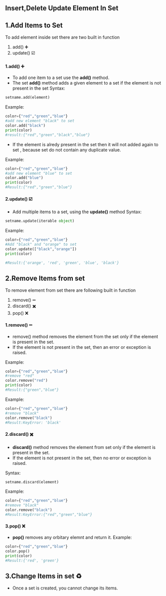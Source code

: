 ## Insert,Delete Update Element In Set



## 1.Add Items to Set
To add element inside set there are two built in function
1. add() :heavy_plus_sign:
2. update() :ballot_box_with_check:

#### 1.add() :heavy_plus_sign:
- To add one item to a set use the **add()** method.
- The set **add()** method adds a given element to a set if the element is not present in the set
Syntax:
```python
setname.add(element)
```
Example:
```python
color={"red","green","blue"}
#add new element "black" to set
color.add("black")
print(color)
#result:{"red","green","black","blue"}
```
- If the element is alredy present in the set then it will not added again to set ,
because set do not contain any duplicate value.

Example:
```python
color={"red","green","blue"}
#add new element "blue" to set
color.add("blue")
print(color)
#Result:{"red","green","blue"}
```

#### 2.update() :ballot_box_with_check:
- Add multiple items to a set, using the **update()** method
Syntax:
```python
setname.update(iterable object)
```
Example:
```python
color={"red","green","blue"}
#Add "black" and "orange" to set
color.update(["black","orange"])
print(color)

#Result:{'orange', 'red', 'green', 'blue', 'black'}
```
## 2.Remove Items from set
To remove element from set there are following built in function
1. remove() :heavy_minus_sign:
2. discard() :heavy_multiplication_x:
3. pop() :x:

#### 1.remove() :heavy_minus_sign:
- remove() method  removes the element from the set only if the element is present in the set.
- If the element is not present in the set, then an error or exception is raised.

Example:
```python
color={"red","green","blue"}
#remove "red"
color.remove("red")
print(color)
#Result:{"green","blue"}
```
Example:
```python
color={"red","green","blue"}
#remove "black"
color.remove("black")
#Result:KeyError: 'black'
```
#### 2.discard() :heavy_multiplication_x:
- **discard()** method removes the element from set only if the element is present in the set.
-  If the element is not present in the set, then no error or exception is raised.

Syntax:
```python
setname.discard(element)
```
Example:
```python
color={"red","green","blue"}
#remove "black"
color.remove("black")
#Result:KeyError:{"red","green","blue"}
```
#### 3.pop() :x:
- **pop()** removes any orbitary elemnt and return it.
Example:
```python
color={"red","green","blue"}
color.pop()
print(color)
#Result:{'red', 'green'}
```

## 3.Change Items in set :recycle:
- Once a set is created, you cannot change its items.
